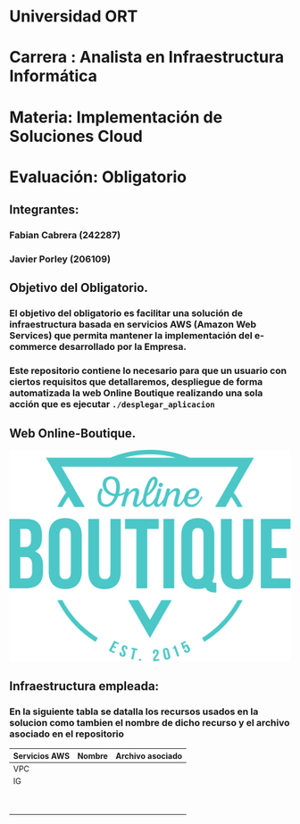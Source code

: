 # Universidad ORT
# Carrera : Analista en Infraestructura Informática
# Materia: Implementación de Soluciones Cloud
# Evaluación: Obligatorio
## Integrantes:
### Fabian Cabrera (242287)
### Javier Porley (206109)
## Objetivo del Obligatorio.
### El objetivo del obligatorio es facilitar una solución de infraestructura basada en servicios AWS (Amazon Web Services) que permita mantener la implementación del e-commerce desarrollado por la Empresa.
### Este repositorio contiene lo necesario para que un usuario con ciertos requisitos que detallaremos, despliegue de forma automatizada la web Online Boutique realizando una sola acción que es ejecutar `./desplegar_aplicacion`

## Web Online-Boutique.

![This is a alt text.](/OB/online-boutique/src/frontend/static/icons/Hipster_HeroLogoCyan.svg "This is a sample image.")

## Infraestructura empleada:
### En la siguiente tabla se datalla los recursos usados en la solucion como tambien el nombre de dicho recurso y el archivo asociado en el repositorio
| Servicios AWS  |    Nombre       |   Archivo asociado   |
| ---------------|:---------------:|:--------------------:|
|       VPC      |                 |                      |
|       IG       |                 |                      |
|                |                 |                      |
|                |                 |                      |
|                |                 |                      |
|                |                 |                      |
|                |                 |                      |
|                |                 |                      |
|                |                 |                      |
|                |                 |                      |
|                |                 |                      |
